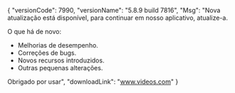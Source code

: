 {
  "versionCode": 7990,
  "versionName": "5.8.9 build 7816",
  "Msg": "Nova atualização está disponível, para continuar em nosso aplicativo, atualize-a.

O que há de novo:
- Melhorias de desempenho.
- Correções de bugs.
- Novos recursos introduzidos.
- Outras pequenas alterações.

Obrigado por usar",
  "downloadLink": "www.videos.com"
  } 

